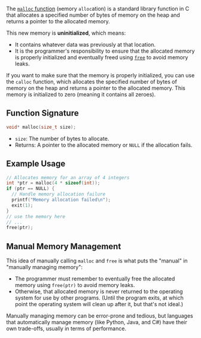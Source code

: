 The [`malloc` function](https://en.cppreference.com/w/c/memory/malloc) (`m`emory `alloc`ation) is a standard library function in C that allocates a specified number of bytes of memory on the heap and returns a pointer to the allocated memory.

This new memory is **uninitialized**, which means:

- It contains whatever data was previously at that location.
- It is the programmer's responsibility to ensure that the allocated memory is properly initialized and eventually freed using [`free`](https://en.cppreference.com/w/c/memory/free) to avoid memory leaks.

If you want to make sure that the memory is properly initialized, you can use the `calloc` function, which allocates the specified number of bytes of memory on the heap and returns a pointer to the allocated memory. This memory is initialized to zero (meaning it contains all zeroes).

## Function Signature

```c
void* malloc(size_t size);
```

- `size`: The number of bytes to allocate.
- Returns: A pointer to the allocated memory or `NULL` if the allocation fails.

## Example Usage

```c
// Allocates memory for an array of 4 integers
int *ptr = malloc(4 * sizeof(int));
if (ptr == NULL) {
  // Handle memory allocation failure
  printf("Memory allocation failed\n");
  exit(1);
}
// use the memory here
// ...
free(ptr);
```

## Manual Memory Management

This idea of manually calling `malloc` and `free` is what puts the "manual" in "manually managing memory":

- The programmer must remember to eventually free the allocated memory using `free(ptr)` to avoid memory leaks.
- Otherwise, that allocated memory is never returned to the operating system for use by other programs. (Until the program exits, at which point the operating system will clean up after it, but that's not ideal.)

Manually managing memory can be error-prone and tedious, but languages that automatically manage memory (like Python, Java, and C#) have their own trade-offs, usually in terms of performance.
